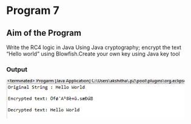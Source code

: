 # Program 7

## Aim of the Program

Write the RC4 logic in Java Using Java cryptography; encrypt the text “Hello world”
using Blowfish.Create your own key using Java key tool

### Output

![output](Output_Program7.png)
